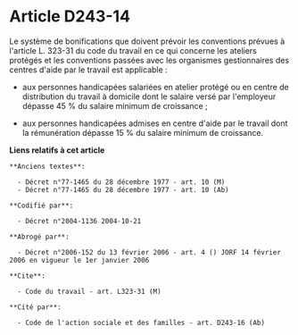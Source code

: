 # Article D243-14

Le système de bonifications que doivent prévoir les conventions prévues à l'article L. 323-31 du code du travail en ce qui
concerne les ateliers protégés et les conventions passées avec les organismes gestionnaires des centres d'aide par le travail
est applicable :

- aux personnes handicapées salariées en atelier protégé ou en centre de distribution du travail à domicile dont le salaire
versé par l'employeur dépasse 45 % du salaire minimum de croissance ;

- aux personnes handicapées admises en centre d'aide par le travail dont la rémunération dépasse 15 % du salaire minimum de
croissance.

**Liens relatifs à cet article**

	**Anciens textes**:

	  - Décret n°77-1465 du 28 décembre 1977 - art. 10 (M)
	  - Décret n°77-1465 du 28 décembre 1977 - art. 10 (Ab)

	**Codifié par**:

	  - Décret n°2004-1136 2004-10-21

	**Abrogé par**:

	  - Décret n°2006-152 du 13 février 2006 - art. 4 () JORF 14 février 2006 en vigueur le 1er janvier 2006

	**Cite**:

	  - Code du travail - art. L323-31 (M)

	**Cité par**:

	  - Code de l'action sociale et des familles - art. D243-16 (Ab)

